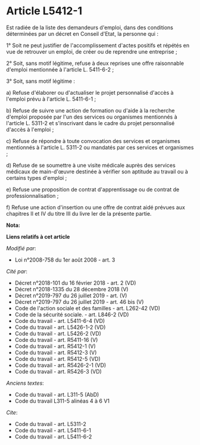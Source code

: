 # Article L5412-1

Est radiée de la liste des demandeurs d'emploi, dans des conditions déterminées par un décret en Conseil d'Etat, la personne
qui : 

1° Soit ne peut justifier de l'accomplissement d'actes positifs et répétés en vue de retrouver un emploi, de créer ou de
reprendre une entreprise ; 

2° Soit, sans motif légitime, refuse à deux reprises une offre raisonnable d'emploi mentionnée à l'article L. 5411-6-2 ; 

3° Soit, sans motif légitime : 

a) Refuse d'élaborer ou d'actualiser le projet personnalisé d'accès à l'emploi prévu à l'article L. 5411-6-1 ; 

b) Refuse de suivre une action de formation ou d'aide à la recherche d'emploi proposée par l'un des services ou organismes
mentionnés à l'article L. 5311-2 et s'inscrivant dans le cadre du projet personnalisé d'accès à l'emploi ; 

c) Refuse de répondre à toute convocation des services et organismes mentionnés à l'article L. 5311-2 ou mandatés par ces
services et organismes ; 

d) Refuse de se soumettre à une visite médicale auprès des services médicaux de main-d'œuvre destinée à vérifier son aptitude
au travail ou à certains types d'emploi ; 

e) Refuse une proposition de contrat d'apprentissage ou de contrat de professionnalisation ; 

f) Refuse une action d'insertion ou une offre de contrat aidé prévues aux chapitres II et IV du titre III du livre Ier de la
présente partie.

**Nota:**



**Liens relatifs à cet article**

_Modifié par_:

  - Loi n°2008-758 du 1er août 2008 - art. 3

_Cité par_:

  - Décret n°2018-101 du 16 février 2018 - art. 2 (VD)
  - Décret n°2018-1335 du 28 décembre 2018 (V)
  - Décret n°2019-797 du 26 juillet 2019 - art. (V)
  - Décret n°2019-797 du 26 juillet 2019 - art. 46 bis (V)
  - Code de l'action sociale et des familles - art. L262-42 (VD)
  - Code de la sécurité sociale. - art. L846-2 (VD)
  - Code du travail - art. L5411-6-4 (VD)
  - Code du travail - art. L5426-1-2 (VD)
  - Code du travail - art. L5426-2 (VD)
  - Code du travail - art. R5411-16 (V)
  - Code du travail - art. R5412-1 (V)
  - Code du travail - art. R5412-3 (V)
  - Code du travail - art. R5412-5 (VD)
  - Code du travail - art. R5426-2-1 (VD)
  - Code du travail - art. R5426-3 (VD)

_Anciens textes_:

  - Code du travail - art. L311-5 (AbD)
  - Code du travail L311-5 alinéas 4 à 6 V1

_Cite_:

  - Code du travail - art. L5311-2
  - Code du travail - art. L5411-6-1
  - Code du travail - art. L5411-6-2
